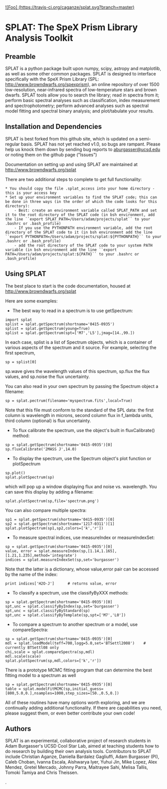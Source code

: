 
[![Foo] (https://travis-ci.org/caganze/splat.svg?branch=master)](https://travis-ci.org/caganze/splat)

# SPLAT: The SpeX Prism Library Analysis Toolkit

## Preamble

SPLAT is a python package built upon numpy, scipy, astropy and matplotlib, as well as 
some other common packages.  SPLAT is
designed to interface specifically with the SpeX Prism Library (SPL: http://www.browndwarfs.org/spexprism), 
an online repository of over
1500 low-resolution, near-infrared spectra of low-temperature stars and brown dwarfs.
SPLAT tools allow you to search the library; read in spectra from it; perform basic spectral 
analyses such as classification, index measurement and spectrophotometry; perform
advanced analyses such as spectral model fitting and spectral binary analysis; and 
plot/tabulate your results.  

## Installation and Dependencies

SPLAT is best forked from this github site, which is updated on a semi-regular basis.
SPLAT has not yet reached v1.0, so bugs are rampant. Please help us knock them down by 
sending bug reports to aburgasser@ucsd.edu or noting them on the github page ("Issues")

Documentation on setting up and using SPLAT are maintained at http://www.browndwarfs.org/splat

There are two additional steps to complete to get full functionality:

	* You should copy the file .splat_access into your home directory - this is your access key
	* Set up your environment variables to find the SPLAT code; this can be done in three ways (in the order of which the code looks for this directory):
		- Best: create an environment variable called SPLAT_PATH and set it to the root directory of the SPLAT code (in bsh environment, add the line ``export SPLAT_PATH=/Users/adam/projects/splat`` to your .bashrc or .bash_profile)
		- If you use the PYTHONPATH environment variable, add the root directory of the SPLAT code to it (in bsh environment add the line ``export PYTHONPATH=/Users/adam/projects/splat:${PYTHONPATH}`` to your .bashrc or .bash_profile)
		- add the root directory of the SPLAT code to your system PATH variable (in bsh environment add the line ``export PATH=/Users/adam/projects/splat:${PATH}`` to your .bashrc or .bash_profile)

## Using SPLAT

The best place to start is the code documentation, housed at http://www.browndwarfs.org/splat

Here are some examples:

* The best way to read in a spectrum is to use getSpectrum:

```
import splat
splist = splat.getSpectrum(shortname='0415-0935')
splist = splat.getSpectrum(young=True)
splist = splat.getSpectrum(spt=['M7','L5'],jmag=[14.,99.])
```

In each case, splist is a list of Spectrum objects, which is a container of various 
aspects of the spectrum and it source. For example, selecting the first spectrum,

```
sp = splist[0]
```

sp.wave gives the wavelength values of this spectrum, sp.flux the flux values, and sp.noise the 
flux uncertainty.

You can also read in your own spectrum by passing the Spectrum object a filename:

```
sp = splat.pectrum(filename='myspectrum.fits',local=True)
```

Note that this file must conform to the standard of the SPL data: the first column is
wavelength in microns, second column flux in f_lambda units, third column (optional) is 
flux uncertainty.

* To flux calibrate the spectrum, use the object's built in fluxCalibrate() method:

```
sp = splat.getSpectrum(shortname='0415-0935')[0]
sp.fluxCalibrate('2MASS J',14.0)
```

* To display the spectrum, use the Spectrum object's plot function or plotSpectrum

```
sp.plot()
splat.plotSpectrum(sp)
```

which will pop up a window displaying flux and noise vs. wavelength. You can save this 
display by adding a filename:

```
splat.plotSpectrum(sp,file='spectrum.png')
```

You can also compare multiple spectra:

```
sp1 = splat.getSpectrum(shortname='0415-0935')[0]
sp2 = splat.getSpectrum(shortname='1217-0311')[1]
splat.plotSpectrum(sp1,sp2,colors=['k','r'])
```

* To measure spectral indices, use measureIndex or measureIndexSet:

```
sp = splat.getSpectrum(shortname='0415-0935')[0]
value, error = splat.measureIndex(sp,[1.14,1.165],[1.21,1.235],method='integrate')
indices = splat.measureIndexSet(sp,set='burgasser')
```

Note that the latter is a dictionary, whose value,error pair can be accessed by the name 
of the index:

```
print indices['H2O-J']		# returns value, error
```

* To classify a spectrum, use the classifyByXXX methods:

```
sp = splat.getSpectrum(shortname='0415-0935')[0]
spt,unc = splat.classifyByIndex(sp,set='burgasser')
spt,unc = splat.classifyByStandard(sp)
spt,unc = splat.classifyByTemplate(sp,spt=['M7','L0'])
```

* To compare a spectrum to another spectrum or a model, use compareSpectra:

```
sp = splat.getSpectrum(shortname='0415-0935')[0]
mdl = splat.loadModel(teff=700,logg=5.0,set='BTSettl2008')    # currently BTSettl08 only
chi,scale = splat.compareSpectra(sp,mdl)
mdl.scale(scale)
splat.plotSpectrum(sp,mdl,colors=['k','r'])
```

There is a prototype MCMC fitting program that can determine the best fitting model to a spectrum as well

```
sp = splat.getSpectrum(shortname='0415-0935')[0]
table = splat.modelFitMCMC(sp,initial_guess=[800,5.0,0.],nsamples=1000,step_sizes=[50.,0.5,0.])
```


All of these routines have many options worth exploring, and we are continually adding
additional functionality. If there are capabilities
you need, please suggest them, or even better contribute your own code!

## Authors

SPLAT is an experimental, collaborative project of research students in Adam Burgasser's
UCSD Cool Star Lab, aimed at teaching students how to do research by building 
their own analysis tools.  Contributors to SPLAT include Christian Aganze, Daniella Bardalez Gagliuffi,
Adam Burgasser (PI), Caleb Choban, Ivanna Escala, Aishwarya Iyer, Yuhui Jin, Mike Lopez,
Alex Mendez, Gretel Mercado, Johnny Parra, Maitrayee Sahi, Melisa Tallis, Tomoki Tamiya and Chris Theissen.



 







.

